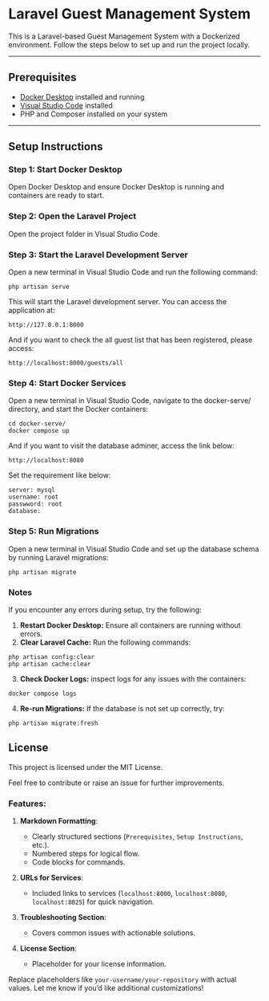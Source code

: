 # Laravel Guest Management System

This is a Laravel-based Guest Management System with a Dockerized environment. Follow the steps below to set up and run the project locally.

---

## Prerequisites

- [Docker Desktop](https://www.docker.com/products/docker-desktop) installed and running
- [Visual Studio Code](https://code.visualstudio.com/) installed
- PHP and Composer installed on your system

---

## Setup Instructions

### Step 1: Start Docker Desktop
Open Docker Desktop and ensure Docker Desktop is running and containers are ready to start.

### Step 2: Open the Laravel Project
Open the project folder in Visual Studio Code.

### Step 3: Start the Laravel Development Server
Open a new terminal in Visual Studio Code and run the following command:
```
php artisan serve
```
This will start the Laravel development server. You can access the application at:
```
http://127.0.0.1:8000
```
And if you want to check the all guest list that has been registered, please access:
```
http://localhost:8000/guests/all
```

### Step 4: Start Docker Services
Open a new terminal in Visual Studio Code, navigate to the docker-serve/ directory, and start the Docker containers:
```
cd docker-serve/
docker compose up
```
And if you want to visit the database adminer, access the link below:
```
http://localhost:8080
```
Set the requirement like below:
```
server: mysql
username: root
passwword: root
database: 
```

### Step 5: Run Migrations
Open a new terminal in Visual Studio Code and set up the database schema by running Laravel migrations:
```
php artisan migrate
```

### Notes
If you encounter any errors during setup, try the following:
1.	**Restart Docker Desktop:** Ensure all containers are running without errors.
2.	**Clear Laravel Cache:** Run the following commands:
```
php artisan config:clear
php artisan cache:clear
```
3. **Check Docker Logs:** inspect logs for any issues with the containers:
```
docker compose logs
```
4.	**Re-run Migrations:** If the database is not set up correctly, try:
```
php artisan migrate:fresh
```

## License

This project is licensed under the MIT License.

Feel free to contribute or raise an issue for further improvements.

### Features:
1. **Markdown Formatting**:
    - Clearly structured sections (`Prerequisites`, `Setup Instructions`, etc.).
    - Numbered steps for logical flow.
    - Code blocks for commands.

2. **URLs for Services**:
    - Included links to services (`localhost:8000`, `localhost:8080`, `localhost:8025`) for quick navigation.

3. **Troubleshooting Section**:
    - Covers common issues with actionable solutions.

4. **License Section**:
    - Placeholder for your license information.

Replace placeholders like `your-username/your-repository` with actual values. Let me know if you’d like additional customizations!






